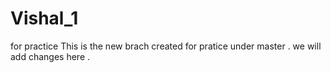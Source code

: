 # Vishal_1
for practice 
This is the new brach created for pratice under master .
we will add changes here .
